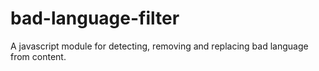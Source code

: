 # bad-language-filter
A javascript module for detecting, removing and replacing bad language from content.
